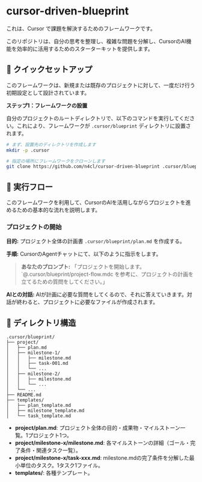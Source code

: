 # cursor-driven-blueprint

これは、Cursor で課題を解決するためのフレームワークです。

このリポジトリは、自分の思考を整理し、複雑な問題を分解し、CursorのAI機能を効率的に活用するためのスターターキットを提供します。

## 🚀 クイックセットアップ

このフレームワークは、新規または既存のプロジェクトに対して、一度だけ行う初期設定として設計されています。

**ステップ1：フレームワークの設置**

自分のプロジェクトのルートディレクトリで、以下のコマンドを実行してください。これにより、フレームワークが `.cursor/blueprint` ディレクトリに設置されます。

```bash
# まず、設置先のディレクトリを作成します
mkdir -p .cursor

# 指定の場所にフレームワークをクローンします
git clone https://github.com/n4cl/cursor-driven-blueprint .cursor/blueprint
```

## 📖 実行フロー

このフレームワークを利用して、CursorのAIを活用しながらプロジェクトを進めるための基本的な流れを説明します。

### プロジェクトの開始

**目的:** プロジェクト全体の計画書 `.cursor/blueprint/plan.md` を作成する。

**手順:**
CursorのAgentチャットにて、以下のように指示をします。

> **あなたのプロンプト:**
> 「プロジェクトを開始します。
> `@.cursor/blueprint/project-flow.mdc を参考に、プロジェクトの計画を立てるための質問をしてください。」

**AIとの対話:**
AIが計画に必要な質問をしてくるので、それに答えていきます。対話が終わると、プロジェクトに必要なファイルが作成されます。

## 📁 ディレクトリ構造

```
.cursor/blueprint/
├── project/
│   ├── plan.md
│   ├── milestone-1/
│   │   ├── milestone.md
│   │   ├── task-001.md
│   │   └── ...
│   ├── milestone-2/
│   │   ├── milestone.md
│   │   └── ...
│   └── ...
├── README.md
├── templates/
│   ├── plan_template.md
│   ├── milestone_template.md
│   └── task_template.md
```

- **project/plan.md**: プロジェクト全体の目的・成果物・マイルストーン一覧。1プロジェクト1つ。
- **project/milestone-x/milestone.md**: 各マイルストーンの詳細（ゴール・完了条件・関連タスク一覧）。
- **project/milestone-x/task-xxx.md**: milestone.mdの完了条件を分解した最小単位のタスク。1タスク1ファイル。
- **templates/**: 各種テンプレート。
